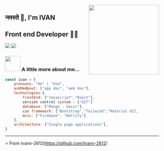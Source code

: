 <img align='right' src="https://media.giphy.com/media/M9gbBd9nbDrOTu1Mqx/giphy.gif" width="230">

## नमस्ते 🙏, I'm IVAN 
## Front end Developer 👨‍💻

[![](https://img.shields.io/badge/LinkedIn-ashrafkm-blue)](https://www.linkedin.com/in/ashraf-k-m-149a3494/)
[![](https://img.shields.io/badge/Gmail-ashrafkm010%40gmail.com-red)](mailto:ashrafkm010@gmail.com)


### <img src="https://media.giphy.com/media/VgCDAzcKvsR6OM0uWg/giphy.gif" width="50"> A little more about me...  

```javascript
const ivan = {
    pronouns: "He" | "Him",
    askMeAbout: ["app dev", "web dev"],
    technologies:{
        frontEnd: ["Javascript","React"],
        version control system : ["GIT"]
        database: ["Mongo - basic"],
        css framework: ["Bootstrap","Tailwind","Material UI],
        misc: ["Firebase", "Netlify"]
    },
    architecture: ["Single page applications"],
}
```

---
⭐️ From Ivann-2612(https://github.com/Ivann-2612)
